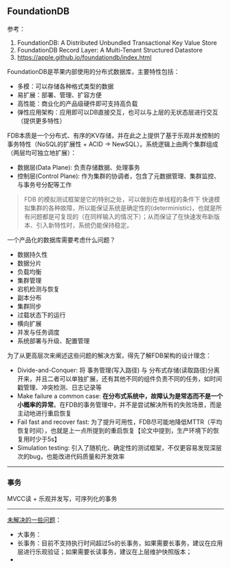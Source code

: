 ## FoundationDB

参考：

1. FoundationDB: A Distributed Unbundled Transactional Key Value Store
2. FoundationDB Record Layer: A Multi-Tenant Structured Datastore
3. https://apple.github.io/foundationdb/index.html

FoundationDB是苹果内部使用的分布式数据库，主要特性包括：

- 多模：可以存储各种格式类型的数据
- 易扩展：部署、管理、扩容方便
- 高性能：商业化的产品级硬件即可支持高负载
- 弹性应用架构：应用即可以DB直接交互，也可以与上层的无状态层进行交互（提供更多特性）

FDB本质是一个分布式、有序的KV存储，并在此之上提供了基于乐观并发控制的事务特性（NoSQL的扩展性 + ACID -> NewSQL）。系统逻辑上由两个集群组成（两层均可独立地扩展）：

- 数据层(Data Plane): 负责存储数据、处理事务
- 控制层(Control Plane): 作为集群的协调者，包含了元数据管理、集群监控、与事务号分配等工作

> FDB 的模拟测试框架是它的特别之处，可以做到在单线程的条件下 快速模拟集群的各种故障，所以能保证系统是确定性的(deterministic)，也就是所有问题都是可复现的（在同样输入的情况下）；从而保证了在快速发布新版本、引入新特性时，系统仍能保持稳定。

一个产品化的数据库需要考虑什么问题？

- 数据持久性
- 数据分片
- 负载均衡
- 集群管理
- 宕机检测与恢复
- 副本分布
- 集群同步
- 过载状态下的运行
- 横向扩展
- 并发与任务调度
- 系统部署与升级、配置管理

为了从更高层次来阐述这些问题的解决方案，得先了解FDB架构的设计理念：

- Divide-and-Conquer: 将 事务管理(写入路径) 与 分布式存储(读取路径)分离开来，并且二者可以单独扩展，还有其他不同的组件负责不同的任务，如时间戳管理、冲突检测、日志记录等
- Make failure a common case: **在分布式系统中，故障认为是常态而不是一个小概率的异常**。在FDB的事务管理中，并不是尝试解决所有的失败场景，而是主动地进行重启恢复
- Fail fast and recover fast: 为了提升可用性，FDB尽可能地降低MTTR（平均恢复时间），也就是上一点所提到的重启恢复【论文中提到，生产环境下的恢复用时少于5s】
- Simulation testing: 引入了随机化、确定性的测试框架，不仅更容易发现深层次的bug，也能改进代码质量和开发效率

------

### 事务

MVCC读 + 乐观并发写，可序列化的事务



-----------

[未解决的一些问题](https://apple.github.io/foundationdb/known-limitations.html)：

- 大事务：
- 长事务：目前不支持执行时间超过5s的长事务，如果需要长事务，建议在应用层进行乐观验证；如果需要长读事务，建议在上层维护快照版本；
- 